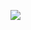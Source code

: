 <img src="https://github.com/RadikShubarov/Jenkins-GithubActions-CICD-tes/workflows/CI-Web-to-Ubuntu-Servers/badge.svg?branch=master"><br>
